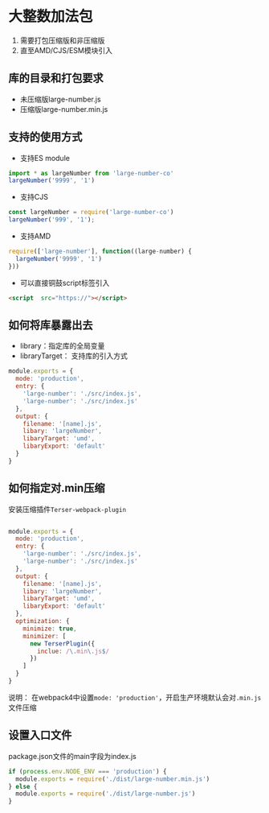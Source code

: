 # 大整数加法包

1. 需要打包压缩版和非压缩版
2. 直至AMD/CJS/ESM模块引入

## 库的目录和打包要求

- 未压缩版large-number.js
- 压缩版large-number.min.js

## 支持的使用方式

- 支持ES module

```js
import * as largeNumber from 'large-number-co'
largeNumber('9999', '1')
```

- 支持CJS

```js
const largeNumber = require('large-number-co')
largeNumber('999', '1');
```

- 支持AMD

```js
require(['large-number'], function((large-number) {
  largeNumber('9999', '1')
}))
```

- 可以直接铜鼓script标签引入

```html
<script  src="https://"></script>
```

## 如何将库暴露出去

- library：指定库的全局变量
- libraryTarget： 支持库的引入方式

```js
module.exports = {
  mode: 'production',
  entry: {
    'large-number': './src/index.js',
    'large-number': './src/index.js'
  },
  output: {
    filename: '[name].js',
    libary: 'largeNumber',
    libaryTarget: 'umd',
    libaryExport: 'default'
  }
}
```

## 如何指定对.min压缩

安装压缩插件`Terser-webpack-plugin`

```js

module.exports = {
  mode: 'production',
  entry: {
    'large-number': './src/index.js',
    'large-number': './src/index.js'
  },
  output: {
    filename: '[name].js',
    libary: 'largeNumber',
    libaryTarget: 'umd',
    libaryExport: 'default'
  },
  optimization: {
    minimize: true,
    minimizer: [
      new TerserPlugin({    
        inclue: /\.min\.js$/
      })
    ]
  }
}
```

说明： 在webpack4中设置`mode: 'production'`，开启生产环境默认会对`.min.js`文件压缩

## 设置入口文件

package.json文件的main字段为index.js

```js
if (process.env.NODE_ENV === 'production') {
  module.exports = require('./dist/large-number.min.js')
} else {
  module.exports = require('./dist/large-number.js')
}

```